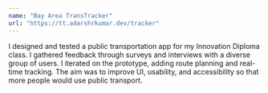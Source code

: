 ```yaml
---
name: "Bay Area TransTracker"
url: "https://tt.adarshrkumar.dev/tracker"
---
```


I designed and tested a public transportation app for my Innovation Diploma class. I gathered feedback through surveys and interviews with a diverse group of users. I iterated on the prototype, adding route planning and real-time tracking. The aim was to improve UI, usability, and accessibility so that more people would use public transport.